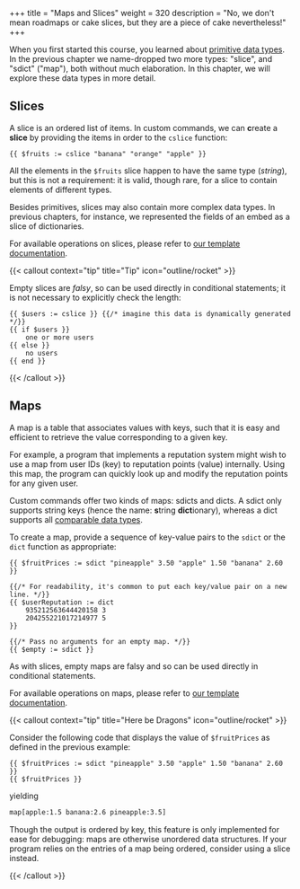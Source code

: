 +++
title = "Maps and Slices"
weight = 320
description = "No, we don't mean roadmaps or cake slices, but they are a piece of cake nevertheless!"
+++

When you first started this course, you learned about [primitive data types](/learn/beginner/variables-and-data-types).
In the previous chapter we name-dropped two more types: "slice", and "sdict" ("map"), both without much elaboration.
In this chapter, we will explore these data types in more detail.

## Slices

A slice is an ordered list of items. In custom commands, we can **c**reate a **slice** by providing the items in order
to the `cslice` function:

```yag
{{ $fruits := cslice "banana" "orange" "apple" }}
```

All the elements in the `$fruits` slice happen to have the same type (_string_), but this is not a requirement: it is
valid, though rare, for a slice to contain elements of different types.

Besides primitives, slices may also contain more complex data types. In previous chapters, for instance, we represented
the fields of an embed as a slice of dictionaries.

For available operations on slices, please refer to [our template documentation][docs-slices].

[docs-slices]: /docs/reference/templates/syntax-and-data/#templatesslice

{{< callout context="tip" title="Tip" icon="outline/rocket" >}}

Empty slices are _falsy_, so can be used directly in conditional statements; it is not necessary to explicitly check the
length:

```yag
{{ $users := cslice }} {{/* imagine this data is dynamically generated */}}
{{ if $users }}
    one or more users
{{ else }}
    no users
{{ end }}
```

{{< /callout >}}

## Maps

A map is a table that associates values with keys, such that it is easy and efficient to retrieve the value
corresponding to a given key.

For example, a program that implements a reputation system might wish to use a map from user IDs (key) to reputation
points (value) internally. Using this map, the program can quickly look up and modify the reputation points for any
given user.

Custom commands offer two kinds of maps: sdicts and dicts. A sdict only supports string keys (hence the name: **s**tring
**dict**ionary), whereas a dict supports all [comparable data types][key-types].

[key-types]: https://go.dev/blog/maps#key-types

To create a map, provide a sequence of key-value pairs to the `sdict` or the `dict` function as appropriate:

```yag
{{ $fruitPrices := sdict "pineapple" 3.50 "apple" 1.50 "banana" 2.60 }}

{{/* For readability, it's common to put each key/value pair on a new line. */}}
{{ $userReputation := dict
    935212563644420158 3
    204255221017214977 5
}}

{{/* Pass no arguments for an empty map. */}}
{{ $empty := sdict }}
```

As with slices, empty maps are falsy and so can be used directly in conditional statements.

For available operations on maps, please refer to [our template documentation][docs-maps].

[docs-maps]: /docs/reference/templates/syntax-and-data/#templates-sdict

{{< callout context="tip" title="Here be Dragons" icon="outline/rocket" >}}

Consider the following code that displays the value of `$fruitPrices` as defined in the previous example:

```yag
{{ $fruitPrices := sdict "pineapple" 3.50 "apple" 1.50 "banana" 2.60 }}
{{ $fruitPrices }}
```

yielding

```txt
map[apple:1.5 banana:2.6 pineapple:3.5]
```

Though the output is ordered by key, this feature is only implemented for ease for debugging: maps are otherwise
unordered data structures. If your program relies on the entries of a map being ordered, consider using a slice instead.

{{< /callout >}}
